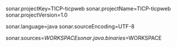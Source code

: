 sonar.projectKey=TICP-ticpweb
sonar.projectName=TICP-ticpweb
sonar.projectVersion=1.0

sonar.language=java
sonar.sourceEncoding=UTF-8

sonar.sources=$WORKSPACE
sonar.java.binaries=$WORKSPACE
